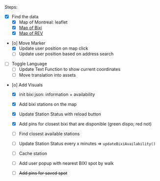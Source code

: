 Steps:
- [X] Find the data
    - [X] Map of Montreal: leaflet
    - [X] [Map of Bixi](https://gbfs.velobixi.com/gbfs/gbfs.json)
    - [X] [Map of REV](https://donnees.montreal.ca/en/dataset/pistes-cyclables/resource/0dc6612a-be66-406b-b2d9-59c9e1c65ebf)
- [o] Move Marker
    - [X] Update user position on map click
    - [ ] Update user position based on address search
- [ ] Toggle Language
    - [ ] Update Text Function to show current coordinates
    - [ ] Move translation into assets
- [o] Add Visuals
    - [X] init bixi json: information + availability
    - [X] Add bixi stations on the map
    - [X] Update Station Status with reload button
    - [X] Add pins for closest bixi that are disponible (green dispo; red not)
    - [ ] Find closest available stations
    - [ ] Update Station Status every x minutes => `updateBixiAvailability()` 
    - [ ] Cache station
    - [ ] Add user popup with nearest BIXI spot by walk
    - [ ] ~~Add pins for saved spot~~


